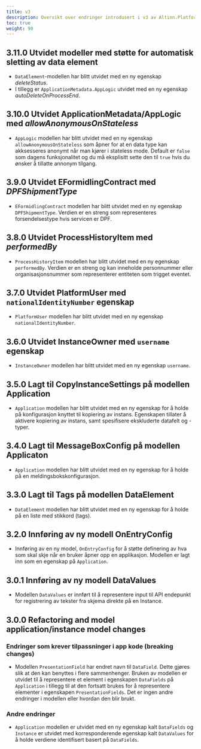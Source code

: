```yaml
---
title: v3
description: Oversikt over endringer introdusert i v3 av Altinn.Platform.Storage.Interface.
toc: true
weight: 90
---
```


## 3.11.0 Utvidet modeller med støtte for automatisk sletting av data element
- `DataElement`-modellen har blitt utvidet med en ny egenskap _deleteStatus_.
- I tillegg er `ApplicationMetadata.AppLogic`  utvidet med en ny egenskap _autoDeleteOnProcessEnd_.


## 3.10.0 Utvidet ApplicationMetadata/AppLogic med _allowAnonymousOnStateless_ 
- `AppLogic` modellen har blitt utvidet med en ny egenskap `allowAnonymousOnStateless` som åpner for at en data type kan akksesseres anonymt når man kjører i stateless mode. Default er `false` som dagens funksjonalitet og du må eksplisitt sette den til `true` hvis du ønsker å tillatte annonym tilgang.

## 3.9.0 Utvidet EFormidlingContract med _DPFShipmentType_ 
- `EFormidlingContract` modellen har blitt utvidet med en ny egenskap `DPFShipmentType`. 
Verdien er en streng som representeres forsendelsestype hvis servicen er DPF.

## 3.8.0 Utvidet ProcessHistoryItem med _performedBy_ 
- `ProcessHistoryItem` modellen har blitt utvidet med en ny egenskap `performedBy`. 
Verdien er en streng og kan inneholde personnummer eller organisasjonsnummer som representerer
entiteten som trigget eventet.

## 3.7.0 Utvidet PlatformUser med `nationalIdentityNumber` egenskap
- `PlatformUser` modellen har blitt utvidet med en ny egenskap `nationalIdentityNumber`.

## 3.6.0 Utvidet InstanceOwner med `username` egenskap
- `InstanceOwner` modellen har blitt utvidet med en ny egenskap `username`.

## 3.5.0 Lagt til CopyInstanceSettings på modellen Application
- `Application` modellen har blitt utvidet med en ny egenskap for å holde på konfigurasjon knyttet til kopiering av instans.
  Egenskapen tillater å aktivere kopiering av instans, samt spesifisere ekskluderte datafelt og -typer.

## 3.4.0 Lagt til MessageBoxConfig på modellen Applicaton

- `Application` modellen har blitt utvidet med en ny egenskap for å holde på en meldingsbokskonfigurasjon.

## 3.3.0 Lagt til Tags på modellen DataElement

- `DataElement` modellen har blitt utvidet med en ny egenskap for å holde på en liste med stikkord (tags).

## 3.2.0 Innføring av ny modell OnEntryConfig

- Innføring av en ny model, `OnEntryConfig` for å støtte definering av hva som skal skje når en bruker åpner opp en applikasjon. Modellen er lagt inn som en egenskap på `Application`.

## 3.0.1 Innføring av ny modell DataValues

- Modellen `DataValues` er innført til å representere input til API endepunkt for registrering av tekster fra skjema direkte på en Instance.

## 3.0.0 Refactoring and model application/instance model changes

### Endringer som krever tilpassninger i app kode (breaking changes)

- Modellen `PresentationField` har endret navn til `DataField`.
  Dette gjøres slik at den kan benyttes i flere sammenhenger. Bruken av modellen er utvidet til å representere et element i egenskapen `DataFields` på `Application` i tillegg til at den fortsatt brukes for å representere elementer i egenskapen `PresentationFields`. Det er ingen andre endringer i modellen eller hvordan den blir brukt.

### Andre endringer

- `Application` modellen er utvidet med en ny egenskap kalt `DataFields` og `Instance` er utvidet med korresponderende egenskap kalt `DataValues` for å holde verdiene identifisert basert på `DataFields`.
